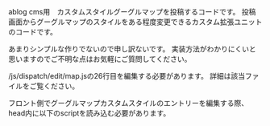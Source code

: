 ablog cms用　カスタムスタイルグーグルマップを投稿するコードです。
投稿画面からグーグルマップのスタイルをある程度変更できるカスタム拡張ユニットのコードです。

あまりシンプルな作りでないので申し訳ないです。
実装方法がわかりにくいと思いますのでご不明な点はお気軽にご質問してください。

/js/dispatch/edit/map.jsの26行目を編集する必要があります。
詳細は該当ファイルをご覧ください。

フロント側でグーグルマップカスタムスタイルのエントリーを編集する際、head内に以下のscriptを読み込む必要があります。
<!-- BEGIN_MODULE Js -->
<script src="/acms.js{arguments}" charset="UTF-8" id="acms-js"></script>
<!-- END_MODULE Js -->

